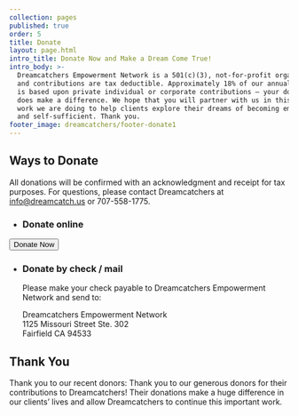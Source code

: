 ```yaml
---
collection: pages
published: true
order: 5
title: Donate
layout: page.html
intro_title: Donate Now and Make a Dream Come True!
intro_body: >-
  Dreamcatchers Empowerment Network is a 501(c)(3), not-for-profit organization,
  and contributions are tax deductible. Approximately 18% of our annual budget
  is based upon private individual or corporate contributions – your donation
  does make a difference. We hope that you will partner with us in this great
  work we are doing to help clients explore their dreams of becoming employed
  and self-sufficient. Thank you.
footer_image: dreamcatchers/footer-donate1
---
```

## Ways to Donate
All donations will be confirmed with an acknowledgment and receipt for tax purposes. For questions, please contact Dreamcatchers at info@dreamcatch.us or 707-558-1775.

- ### Donate online
<form action="https://www.paypal.com/cgi-bin/webscr" method="post" target="_top">
    <input type="hidden" name="cmd" value="_s-xclick">
    <input type="hidden" name="hosted_button_id" value="VQKQZUWZD69JW">
    <button>Donate Now</button>
    <img alt="" border="0" src="https://www.paypalobjects.com/en_US/i/scr/pixel.gif" style="display:none" width="1" height="1">
  </form>

- ### Donate by check / mail
  Please make your check payable to Dreamcatchers Empowerment Network and send to: 
  
  Dreamcatchers Empowerment Network<br>
  1125 Missouri Street Ste. 302<br>
  Fairfield CA 94533

## Thank You
Thank you to our recent donors: Thank you to our generous donors for their contributions to Dreamcatchers! Their donations make a huge difference in our clients’ lives and allow Dreamcatchers to continue this important work.

